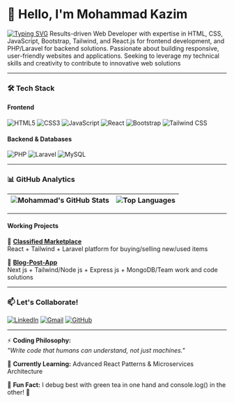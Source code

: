 # 👋 Hello, I'm Mohammad Kazim  
[![Typing SVG](https://readme-typing-svg.herokuapp.com?font=Fira+Code&size=24&duration=3000&pause=1000&color=38BCF7&width=500&lines=Full-Stack+Web+Developer;Laravel+%7C+React+Specialist;Open-Source+Contributor;Problem+Solver+%F0%9F%A7%A0)](https://git.io/typing-svg)
Results-driven Web Developer with expertise in HTML, CSS, JavaScript,
Bootstrap, Tailwind, and React.js for frontend development, and
PHP/Laravel for backend solutions. Passionate about building
responsive, user-friendly websites and applications. Seeking to
leverage my technical skills and creativity to contribute to innovative
web solutions

---

### 🛠️ **Tech Stack**  

#### **Frontend**  
![HTML5](https://img.shields.io/badge/-HTML5-E34F26?style=flat-square&logo=html5&logoColor=white)
![CSS3](https://img.shields.io/badge/-CSS3-1572B6?style=flat-square&logo=css3&logoColor=white)
![JavaScript](https://img.shields.io/badge/-JavaScript-F7DF1E?style=flat-square&logo=javascript&logoColor=black)
![React](https://img.shields.io/badge/-React-61DAFB?style=flat-square&logo=react&logoColor=black)
![Bootstrap](https://img.shields.io/badge/-Bootstrap-7952B3?style=flat-square&logo=bootstrap&logoColor=white)
![Tailwind CSS](https://img.shields.io/badge/-Tailwind_CSS-06B6D4?style=flat-square&logo=tailwind-css&logoColor=white)

#### **Backend & Databases**  
![PHP](https://img.shields.io/badge/-PHP-777BB4?style=flat-square&logo=php&logoColor=white)
![Laravel](https://img.shields.io/badge/-Laravel-FF2D20?style=flat-square&logo=laravel&logoColor=white)
![MySQL](https://img.shields.io/badge/-MySQL-4479A1?style=flat-square&logo=mysql&logoColor=white)

---

### 📊 **GitHub Analytics**  
| ![Mohammad's GitHub Stats](https://github-readme-stats.vercel.app/api?username=mohammadkazim&show_icons=true&count_private=true&theme=algolia&hide_border=true&include_all_commits=true&line_height=24) | ![Top Languages](https://github-readme-stats.vercel.app/api/top-langs/?username=mohammadkazim&layout=compact&theme=algolia&hide_border=true&langs_count=6) |
|------------------------------------------------------------------------------------------------------------------------------------------------------------------------------------------------------|------------------------------------------------------------------------------------------------------------------------------------------------------------|

---

#### **Working Projects**  
🔹 **[Classified Marketplace](https://github.com/mohammadkazim/classified-marketplace)**  
React + Tailwind + Laravel platform for buying/selling new/used items  

🔹 **[Blog-Post-App](https://github.com/mohammadkazim/university-system)**  
Next js + Tailwind/Node js + Express js + MongoDB/Team work and code solutions

---

### 📫 **Let's Collaborate!**  
[![LinkedIn](https://img.shields.io/badge/LinkedIn-Connect%20with%20me-0077B5?style=for-the-badge&logo=linkedin&logoColor=white)](https://www.linkedin.com/in/mohammad-kazim-amiri-111210323)
[![Gmail](https://img.shields.io/badge/Gmail-mohmmad.kazimamiri2001@gmail.com-D14836?style=for-the-badge&logo=gmail&logoColor=white)](mailto:mohmmad.kazimamiri2001@gmail.com)
[![GitHub](https://img.shields.io/badge/GitHub-Follow%20my%20work-181717?style=for-the-badge&logo=github&logoColor=white)](https://github.com/mohammadkazim)

---

⚡ **Coding Philosophy:**  
*"Write code that humans can understand, not just machines."*  

🌱 **Currently Learning:** Advanced React Patterns & Microservices Architecture  

📌 **Fun Fact:** I debug best with green tea in one hand and console.log() in the other! 🍵
